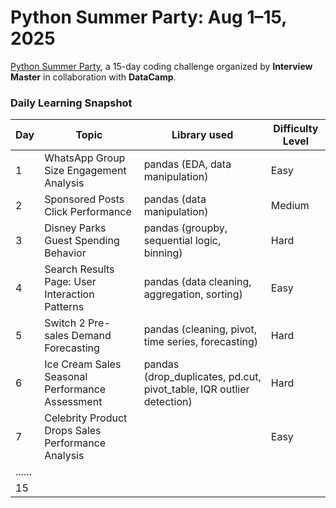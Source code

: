 # Python Summer Party: Aug 1–15, 2025

[Python Summer Party](https://www.interviewmaster.ai/python-party/home/), a 15-day coding challenge organized by **Interview Master** in collaboration with **DataCamp**.

### Daily Learning Snapshot

| Day | Topic | Library used | Difficulty Level |
|------------------|------------------|------------------|------------------|
| 1 | WhatsApp Group Size Engagement Analysis | pandas (EDA, data manipulation) | Easy |
| 2 | Sponsored Posts Click Performance | pandas (data manipulation) | Medium |
| 3 | Disney Parks Guest Spending Behavior | pandas (groupby, sequential logic, binning) | Hard |
| 4 | Search Results Page: User Interaction Patterns | pandas (data cleaning, aggregation, sorting) | Easy |
| 5 | Switch 2 Pre-sales Demand Forecasting | pandas (cleaning, pivot, time series, forecasting) | Hard |
| 6 | Ice Cream Sales Seasonal Performance Assessment | pandas (drop_duplicates, pd.cut, pivot_table, IQR outlier detection) | Hard |
| 7 | Celebrity Product Drops Sales Performance Analysis |  | Easy |
| ...... |  |  |  |
| 15 |  |  |  |